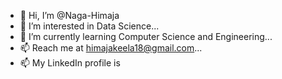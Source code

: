 - 👋 Hi, I’m @Naga-Himaja
- 👀 I’m interested in Data Science...
- 🌱 I’m currently learning Computer Science and Engineering...
- 📫 Reach me at himajakeela18@gmail.com...
- 📫 My LinkedIn profile is 

<!---
Naga-Himaja/Naga-Himaja is a ✨ special ✨ repository because its `README.md` (this file) appears on your GitHub profile.
You can click the Preview link to take a look at your changes.
--->
